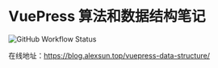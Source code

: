 # VuePress 算法和数据结构笔记

![GitHub Workflow Status](https://img.shields.io/github/actions/workflow/status/Sun-ZhenXing/vuepress-data-structure/deploy-docs.yml?branch=main)

在线地址：<https://blog.alexsun.top/vuepress-data-structure/>
